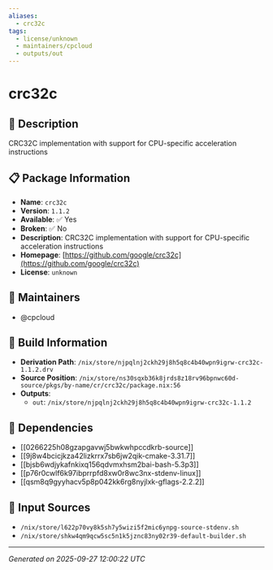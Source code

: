 ```yaml
---
aliases:
  - crc32c
tags:
  - license/unknown
  - maintainers/cpcloud
  - outputs/out
---
```


# crc32c

## 📝 Description

CRC32C implementation with support for CPU-specific acceleration instructions

## 📋 Package Information

- **Name**: `crc32c`
- **Version**: `1.1.2`
- **Available**: ✅ Yes
- **Broken**: ✅ No
- **Description**: CRC32C implementation with support for CPU-specific acceleration instructions
- **Homepage**: [https://github.com/google/crc32c](https://github.com/google/crc32c)
- **License**: `unknown`
## 👥 Maintainers

- @cpcloud


## 🔧 Build Information

- **Derivation Path**: `/nix/store/njpqlnj2ckh29j8h5q8c4b40wpn9igrw-crc32c-1.1.2.drv`
- **Source Position**: `/nix/store/ns30sqxb36k8jrds8z18rv96bpnwc60d-source/pkgs/by-name/cr/crc32c/package.nix:56`
- **Outputs**:
  - `out`:  `/nix/store/njpqlnj2ckh29j8h5q8c4b40wpn9igrw-crc32c-1.1.2`

## 🔗 Dependencies

- [[0266225h08gzapgavwj5bwkwhpccdkrb-source]]
- [[9j8w4bcicjkza42lizkrrx7sb6jw2qik-cmake-3.31.7]]
- [[bjsb6wdjykafnkixq156qdvmxhsm2bai-bash-5.3p3]]
- [[p76r0cwlf6k97ibprrpfd8xw0r8wc3nx-stdenv-linux]]
- [[qsm8q9gyyhacv5p8p042kk6rg8nyjlxk-gflags-2.2.2]]

## 📁 Input Sources

- `/nix/store/l622p70vy8k5sh7y5wizi5f2mic6ynpg-source-stdenv.sh`
- `/nix/store/shkw4qm9qcw5sc5n1k5jznc83ny02r39-default-builder.sh`

---
*Generated on 2025-09-27 12:00:22 UTC*
